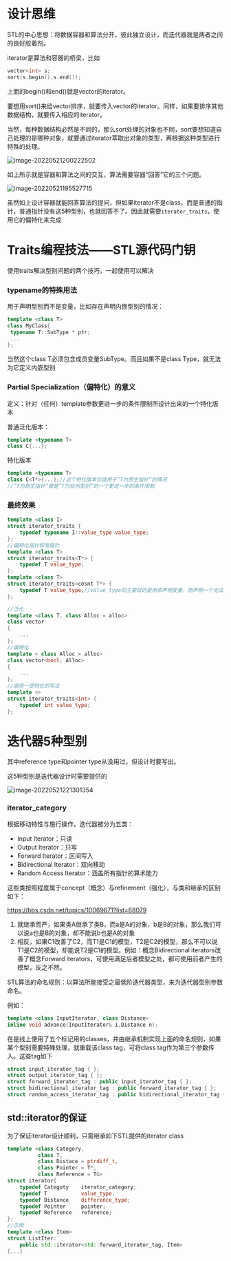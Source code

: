 # 设计思维

STL的中心思想：将数据容器和算法分开，彼此独立设计，而迭代器就是两者之间的良好胶着剂。

iterator是算法和容器的桥梁，比如

```c++
vector<int> s;
sort(s.begin(),s.end());
```

上面的begin()和end()就是vector的iterator。

要想用sort()来给vector排序，就要传入vector的iterator。同样，如果要排序其他数据结构，就要传入相应的iterator。

当然，每种数据结构必然是不同的，那么sort处理的对象也不同，sort要想知道自己处理的是哪种对象，就要通过iterator萃取出对象的类型，再根据这种类型进行特殊的处理。

![image-20220521200222502](迭代器概念与traits编程技法.assets/image-20220521200222502.png)

如上所示就是容器和算法之间的交互，算法需要容器“回答”它的三个问题。

![image-20220521195527715](迭代器概念与traits编程技法.assets/image-20220521195527715.png)

虽然如上设计容器就能回答算法的提问，但如果iterator不是class，而是普通的指针，普通指针没有这5种型别，也就回答不了。因此就需要`iterator_traits`，使用它的偏特化来完成

# Traits编程技法——STL源代码门钥

使用traits解决型别问题的两个技巧，一起使用可以解决

### typename的特殊用法

用于声明型别而不是变量，比如存在声明内嵌型别的情况：

```c++
template <class T>
class MyClass{
 typename T::SubType * ptr;
 ...
};
```

当然这个class T必须包含成员变量SubType。而且如果不是class Type，就无法为它定义内嵌型别

### Partial Specialization（偏特化）的意义

定义：针对（任何）template参数更进一步的条件限制所设计出来的一个特化版本

普通泛化版本：

```c++
template <typename T>
class C{...};
```

特化版本

```c++
template <typename T>
class C<T*>{...};//这个特化版本仅适用于“T为原生指针”的情况
//“T为原生指针”便是“T为任何型别”的一个更进一步的条件限制
```

### 最终效果

```c++
template <class I>
struct iterator_traits {
    typedef typename I::value_type value_type;
};
//偏特化指针和常指针
template <class T>
struct iterator_traits<T*> {
    typedef T value_type;
};
template <class T>
struct iterator_traits<cosnt T*> {
    typedef T value_type;//value_type的主要目的是用来声明变量，而声明一个无法被赋值的变量没什么用
};

//泛化
template <class T, class Alloc = alloc>
class vector
{
    ...
};
//偏特化
template < class Alloc = alloc>
class vector<bool, Alloc>
{
    ...
};
//顺带一提特化的写法
template <>
struct iterator_traits<int> {
    typedef int value_type;
};
```

# 迭代器5种型别

其中reference type和pointer type从没用过，但设计时要写出。

这5种型别是迭代器设计时需要提供的

![image-20220521221301354](迭代器概念与traits编程技法.assets/image-20220521221301354.png)

### iterator_category

根据移动特性与施行操作，迭代器被分为五类：

- Input Iterator：只读
- Output Iterator：只写
- Forward Iterator：区间写入
- Bidirectional Iterator：双向移动
- Random Access Iterator：涵盖所有指针的算术能力

这些类按照程度属于concept（概念）与refinement（强化），与类和继承的区别如下：

https://bbs.csdn.net/topics/10069671?list=68079

1. 就继承而严，如果类A继承了类B，而a是A的对象，b是B的对象，那么我们可以说a也是B的对象，却不能说b也是A的对象
2. 相反，如果C1改善了C2，而T1是C1的模型，T2是C2的模型，那么不可以说T1是C2的模型，却能说T2是C1的模型。例如：概念Bidirectional iterators改善了概念Forward iterators，可使用满足后者模型之处，都可使用前者产生的模型，反之不然。

STL算法的命名规则：以算法所能接受之最低阶迭代器类型，来为迭代器型别参数命名。

例如：

```c++
template <class InputIterator, class Distance>
inline void advance(InputIterator& i,Distance n);
```

在是线上使用了五个标记用的classes，并由继承机制实现上面的命名规则，如果某个型别需要特殊处理，就重载该class tag，可将class tag作为第三个参数传入。这些tag如下

```c++
struct input_iterator_tag { };
struct output_iterator_tag { };
struct forward_iterator_tag : public input_iterator_tag { };
struct bidirectional_iterator_tag : public forward_iterator_tag { };
struct random_access_iterator_tag : public bidirectional_iterator_tag { };
```



## std::iterator的保证

为了保证iterator设计顺利，只需继承如下STL提供的iterator class

```c++
template <class Category,
		  class T,
		  class Distace = ptrdiff_t,
		  class Pointer = T*,
		  class Reference = T&>
struct iterator{
    typedef Categoty	iterator_category;
    typedef T			value_type;
    typedef Distance	difference_type;
    typedef Pointer		pointer;
    typedef Reference	reference;
};
//示例
template <class Item>
struct ListIter:
	public std::iterator<std::forward_iterator_tag, Item>
{...}
```

